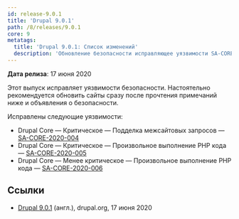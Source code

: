 ```yaml
---
id: release-9.0.1
title: 'Drupal 9.0.1'
path: /8/releases/9.0.1
core: 9
metatags:
  title: 'Drupal 9.0.1: Список изменений'
  description: 'Обновление безопасности исправляющее уязвимости SA-CORE-2020-004, SA-CORE-2020-005, SA-CORE-2020-006.'
---
```


**Дата релиза**: 17 июня 2020

Этот выпуск исправляет уязвимости безопасности. Настоятельно рекомендуется обновить сайты сразу после прочтения примечаний ниже и объявления о безопасности.

Исправлены следующие уязвимости:

- Drupal Core — Критическое — Подделка межсайтовых запросов — [SA-CORE-2020-004](../../security/advisory/sa-core-2020-004.md)
- Drupal Core — Критическое — Произвольное выполнение PHP кода — [SA-CORE-2020-005](../../security/advisory/sa-core-2020-005.md)
- Drupal Core — Менее критическое — Произвольное выполнение PHP кода — [SA-CORE-2020-006](../../security/advisory/sa-core-2020-006.md)


## Ссылки

- [Drupal 9.0.1](https://www.drupal.org/project/drupal/releases/9.0.1) (англ.), drupal.org, 17 июня 2020